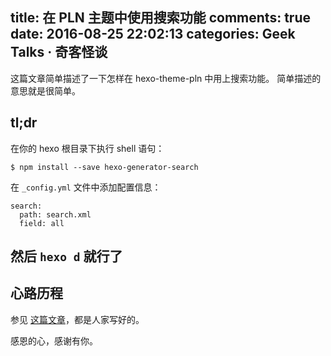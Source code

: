 title: 在 PLN 主题中使用搜索功能
comments: true
date: 2016-08-25 22:02:13
categories: Geek Talks · 奇客怪谈
---
这篇文章简单描述了一下怎样在 hexo-theme-pln 中用上搜索功能。
简单描述的意思就是很简单。
## tl;dr
在你的 hexo 根目录下执行 shell 语句：  
```
$ npm install --save hexo-generator-search
```

在 `_config.yml` 文件中添加配置信息：  
```
search:
  path: search.xml
  field: all
```

然后 `hexo d` 就行了
---
## 心路历程
参见 [这篇文章](http://hahack.com/codes/local-search-engine-for-hexo/)，都是人家写好的。

感恩的心，感谢有你。

